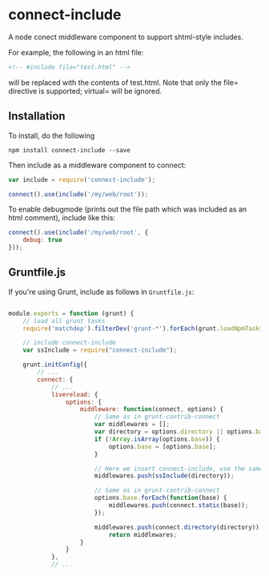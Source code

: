 connect-include
=============

A node conect middleware component to support shtml-style includes.

For example, the following in an html file:

```html
<!-- #include file="test.html" -->
```

will be replaced with the contents of test.html. Note that only the file= directive is supported; virtual= will be ignored.


Installation
------------
To install, do the following

```
npm install connect-include --save
```

Then include as a middleware component to connect:

```javascript
var include = require('connect-include');

connect().use(include('/my/web/root'));
```

To enable debugmode (prints out the file path which was included as an html comment), include like this:

```javascript
connect().use(include('/my/web/root', {
    debug: true
}));
```

Gruntfile.js
------------
If you're using Grunt, include as follows in `Gruntfile.js`:

```javascript

module.exports = function (grunt) {
    // load all grunt tasks
    require('matchdep').filterDev('grunt-*').forEach(grunt.loadNpmTasks);

    // include connect-include
    var ssInclude = require("connect-include");

    grunt.initConfig({
        // ...
        connect: {
            // ...
            livereload: {
                options: {
                    middleware: function(connect, options) {
                        // Same as in grunt-contrib-connect
                        var middlewares = [];
                        var directory = options.directory || options.base[options.base.length - 1];
                        if (!Array.isArray(options.base)) {
                            options.base = [options.base];
                        }

                        // Here we insert connect-include, use the same pattern to add other middleware
                        middlewares.push(ssInclude(directory));

                        // Same as in grunt-contrib-connect
                        options.base.forEach(function(base) {
                            middlewares.push(connect.static(base));
                        });

                        middlewares.push(connect.directory(directory));
                            return middlewares;
                    }
                }
            },
            // ...

```

